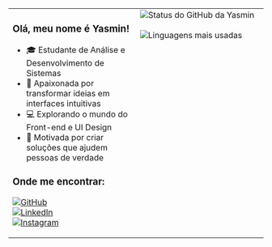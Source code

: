 <table border="0" style="border-collapse: collapse;">
  <tr>
    <td valign="top" width="50%" style="border: none;">
      
### Olá, meu nome é Yasmin!

- 🎓 Estudante de Análise e Desenvolvimento de Sistemas  
- 🎨 Apaixonada por transformar ideias em interfaces intuitivas  
- 💻 Explorando o mundo do Front-end e UI Design  
- 🌱 Motivada por criar soluções que ajudem pessoas de verdade

### Onde me encontrar: 

[![GitHub](https://img.shields.io/static/v1?label=GitHub&message=yas-kbohnen&color=f8efd4&style=for-the-badge)](https://github.com/yas-kbohnen)  
[![LinkedIn](https://img.shields.io/static/v1?label=LinkedIn&message=yas.kbohnen&color=f8efd4&style=for-the-badge)](https://www.linkedin.com/in/yasmin-kaefer-bohnen-b4341234b/)  
[![Instagram](https://img.shields.io/static/v1?label=Instagram&message=yas.kbohnen&color=f8efd4&style=for-the-badge)](https://www.instagram.com/yas.kbohnen/)

   </td>
   <td valign="top" width="50%" style="border: none;">
     
<img src="https://github-readme-stats.vercel.app/api?username=yas-kbohnen&show_icons=true&title_color=783c00&text_color=af552e&icon_color=783c00&bg_color=f8efd4&cache_seconds=2300" alt="Status do GitHub da Yasmin" />

<br>
<br>

<img src="https://github-readme-stats.vercel.app/api/top-langs/?username=yas-kbohnen&layout=compact&title_color=783c00&text_color=af552e&bg_color=f8efd4" alt="Linguagens mais usadas" />

   </td>
  </tr>
</table>
